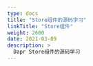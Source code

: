 ```yaml
---
type: docs
title: "Store组件的源码学习"
linkTitle: "Store组件"
weight: 2600
date: 2021-03-09
description: >
  Dapr Store组件的源码学习
---
```




